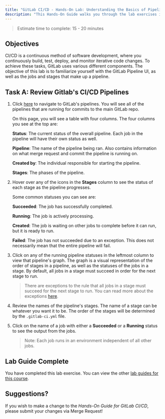 ```yaml
---
title: "GitLab CI/CD - Hands-On Lab: Understanding the Basics of Pipelines"
description: "This Hands-On Guide walks you through the lab exercises in the GitLab CI/CD course."
---
```



> Estimate time to complete: 15 - 20 minutes

## Objectives

CI/CD is a continuous method of software development, where you continuously build, test, deploy, and monitor iterative code changes. To achieve these tasks, GitLab uses various different components. The objective of this lab is to familiarize yourself with the GitLab Pipeline UI, as well as the jobs and stages that make up a pipeline.

## Task A: Review Gitlab's CI/CD Pipelines

1. Click [here](https://gitlab.com/gitlab-org/gitlab/-/pipelines) to navigate to GitLab's pipelines. You will see all of the pipelines that are running for commits to the main GitLab repo.

    On this page, you will see a table with four columns. The four columns you see at the top are:
    
    **Status**: The current status of the overall pipeline. Each job in the pipeline will have their own status as well.

    **Pipeline**: The name of the pipeline being ran. Also contains information on what merge request and commit the pipeline is running on.

    **Created by**: The individual responsible for starting the pipeline.

    **Stages**: The phases of the pipeline.

1. Hover over any of the icons in the **Stages** column to see the status of each stage as the pipeline progresses.

    Some common statuses you can see are:

    **Succeeded**: The job has successfully completed.

    **Running**: The job is actively processing.

    **Created**: The job is waiting on other jobs to complete before it can run, but it is ready to run.

    **Failed**: The job has not succeeded due to an exception. This does not necessarily mean that the entire pipeline will fail.

1. Click on any of the running pipeline statuses in the leftmost column to view that pipeline's graph. The graph is a visual representation of the order of stages in a pipeline, as well as the statuses of the jobs in a stage. By default, all jobs in a stage must succeed in order for the next stage to run. 

    > There are exceptions to the rule that all jobs in a stage must succeed for the next stage to run. You can read more about the exceptions [here](https://docs.gitlab.com/ee/ci/directed_acyclic_graph/).

1. Review the names of the pipeline's stages. The name of a stage can be whatever you want it to be. The order of the stages will be determined by the `.gitlab-ci.yml` file.

1. Click on the name of a job with either a **Succeeded** or a **Running** status to see the output from the jobs.

    > Note: Each job runs in an environment independent of all other jobs.

## Lab Guide Complete

You have completed this lab exercise. You can view the other [lab guides for this course](/handbook/customer-success/professional-services-engineering/education-services/gitlabcicdhandson).

## Suggestions?

If you wish to make a change to the *Hands-On Guide for GitLab CI/CD*, please submit your changes via Merge Request!
